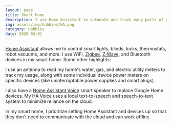 ```yaml
---
layout: page
title: Smart home
description: I use Home Assistant to automate and track many parts of my home.
img: assets/img/hobbies/HA.png
category: Hobbies
date: 2020-03-01
---
```


[Home Assistant](https://www.home-assistant.io/) allows me to control smart lights, blinds, locks, thermostats, robot vacuums, and more. I use WiFi, [Zigbee](https://www.zigbee2mqtt.io/), [Z-Wave](https://zwave-js.github.io/zwave-js-ui/#/), and Bluetooth devices in my smart home. Some other highlights:

I use an antenna to read my home's water, gas, and electric utility meters to track my usage, along with some individual device power meters on specific devices (like uninterruptable power supplies and smart plugs). 

I also have a [Home Assistant Voice](https://www.home-assistant.io/voice-pe/) smart speaker to replace Google Home devices. My HA Voice uses a local text-to-speech and speech-to-text system to minimize reliance on the cloud.

In my smart home, I prioritize setting Home Assistant and devices up so that they don't need to communicate with the cloud and can work offline. 